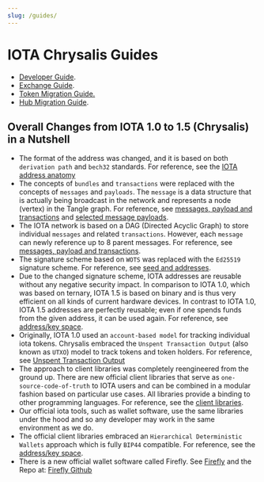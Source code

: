 ```yaml
---
slug: /guides/
---
```


# IOTA Chrysalis Guides

- [Developer Guide](dev_guide.md).
- [Exchange Guide](exchange_guide.md).
- [Token Migration Guide.](token_guide.md)
- [Hub Migration Guide](hub_guide.md).


## Overall Changes from IOTA 1.0 to 1.5 (Chrysalis) in a Nutshell
* The format of the address was changed, and it is based on both `derivation path` and `bech32` standards. For reference, see the [IOTA address anatomy](dev_guide.md#iota-15-address-anatomy)
* The concepts of `bundles` and `transactions` were replaced with the concepts of `messages` and `payloads`. The `message` is a data structure that is actually being broadcast in the network and represents a node (vertex) in the Tangle graph. For reference, see [messages, payload and transactions](dev_guide.md#messages-payload-and-transactions) and [selected message payloads](dev_guide.md#selected-message-payloads).
* The IOTA network is based on a DAG (Directed Acyclic Graph) to store individual `messages` and related `transactions`. However, each `message` can newly reference up to 8 parent messages. For reference, see [messages, payload and transactions](dev_guide.md#messages-payload-and-transactions).
* The signature scheme based on `WOTS` was replaced with the `Ed25519` signature scheme. For reference, see [seed and addresses](dev_guide.md#seed-and-addresses).
* Due to the changed signature scheme, IOTA addresses are reusable without any negative security impact. In comparison to IOTA 1.0, which was based on ternary, IOTA 1.5 is based on binary and is thus very efficient on all kinds of current hardware devices. In contrast to IOTA 1.0, IOTA 1.5 addresses are perfectly reusable; even if one spends funds from the given address, it can be used again. For reference, see [address/key space](dev_guide.md#addresskey-space).
* Originally, IOTA 1.0 used an `account-based model` for tracking individual iota tokens. Chrysalis embraced the `Unspent Transaction Output` (also known as `UTXO`) model to track tokens and token holders. For reference, see [Unspent Transaction Output](dev_guide.md#unspent-transaction-output-utxo)
* The approach to client libraries was completely reengineered from the ground up. There are new official client libraries that serve as `one-source-code-of-truth` to IOTA users and can be combined in a modular fashion based on particular use cases. All libraries provide a binding to other programming languages. For reference, see the [client libraries](../libraries/overview.md).
* Our official iota tools, such as wallet software, use the same libraries under the hood and so any developer may work in the same environment as we do.
* The official client libraries embraced an `Hierarchical Deterministic Wallets` approach which is fully `BIP44` compatible. For reference, see the [address/key space](dev_guide.md#addresskey-space).
* There is a new official wallet software called Firefly. See [Firefly](https://firefly.iota.org/) and the Repo at: [Firefly Github](https://github.com/iotaledger/firefly)

